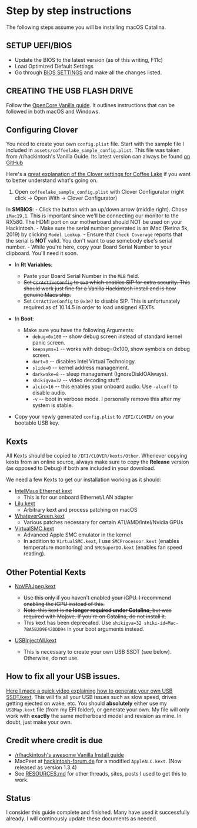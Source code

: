 # Step by step instructions

The following steps assume you will be installing macOS Catalina.

## SETUP UEFI/BIOS

* Update the BIOS to the latest version (as of this writing, F11c)
* Load Optimized Default Settings
* Go through [BIOS SETTINGS](BIOS_SETTINGS.md) and make all the changes listed.

## CREATING THE USB FLASH DRIVE

Follow the [OpenCore Vanilla guide](https://khronokernel.github.io/Opencore-Vanilla-Desktop-Guide/installer-guide/opencore-efi.html). It outlines instructions that can be followed in both macOS and Windows.

## Configuring Clover

You need to create your own `config.plist` file. Start with the sample file I included in `assets/coffeelake_sample_config.plist`. This file was taken from /r/hackintosh's Vanilla Guide. Its latest version can always be found [on GitHub](https://github.com/corpnewt/Hackintosh-Guide/blob/master/Configs/CoffeeLake/config.plist)

Here's a [great explanation of the Clover settings for Coffee Lake](https://hackintosh.gitbook.io/-r-hackintosh-vanilla-desktop-guide/config.plist-per-hardware/coffee-lake) if you want to better understand what's going on.

1. Open `coffeelake_sample_config.plist` with Clover Configurator (right click → Open With → Clover Configurator)


 In **SMBIOS**:
    - Click the button with an up/down arrow (middle right). Chose `iMac19,1`. This is important since we'll be connecting our monitor to the RX580. The HDMI port on our motherboard should NOT be used on your Hackintosh.
    - Make sure the serial number generated is an iMac (Retina 5k, 2019) by clicking `Model Lookup`.
    - Ensure that `Check Coverage` reports that the serial is **NOT** valid. You don't want to use somebody else's serial number.
    - While you're here, copy your Board Serial Number to your clipboard. You'll need it soon.
* In **Rt Variables**:
    - Paste your Board Serial Number in the `MLB` field.
    - <del>Set `CsrActiveConfig` to `0x0` which enables SIP for extra security. This should work just fine for a Vanilla Hackintosh install and is how genuine Macs ship.</del>
    - Set `CsrActiveConfig` to `0x3e7` to disable SIP. This is unfortunately required as of 10.14.5 in order to load unsigned KEXTs.
* In **Boot**:
    - Make sure you have the following Arguments:
        - `debug=0x100` -- show debug screen instead of standard kernel panic screen.
        - `keepsyms=1` -- works with debug=0x100, show symbols on debug screen.
        - `dart=0` -- disables Intel Virtual Technology.
        - `slide=0` -- kernel address management.
        - `darkwake=8` -- sleep management (IgnoreDiskIOAlways).
        - `shikigva=32` -- video decoding stuff.
        - `alcid=16` -- this enables your onboard audio. Use `-alcoff` to disable audio.
        - `-v` -- boot in verbose mode. I personally remove this after my system is stable.

* Copy your newly generated `config.plist` to `/EFI/CLOVER/` on your bootable USB key.

## Kexts

All Kexts should be copied to `/EFI/CLOVER/kexts/Other`. Whenever copying kexts from an online source, always make sure to copy the **Release** version (as opposed to Debug) if both are included in your download.

We need a few Kexts to get our installation working as it should:

* [IntelMausiEthernet.kext](https://bitbucket.org/RehabMan/os-x-intel-network/downloads/)
    -  This is for our onboard Ethernet/LAN adapter
* [Lilu.kext](https://github.com/acidanthera/Lilu/releases)
    -  Arbitrary kext and process patching on macOS
* [WhateverGreen.kext](https://github.com/acidanthera/WhateverGreen/releases)
    -  Various patches necessary for certain ATI/AMD/Intel/Nvidia GPUs
* [VirtualSMC.kext](https://github.com/acidanthera/VirtualSMC/releases)
    - Advanced Apple SMC emulator in the kernel
    - In addition to `VirtualSMC.kext`, I use `SMCProcessor.kext` (enables temperature monitoring) and `SMCSuperIO.kext` (enables fan speed reading).

## Other Potential Kexts

* [NoVPAJpeg.kext](https://github.com/vulgo/NoVPAJpeg/releases)
    - ~~Use this only if you haven't enabled your iGPU. I recommend enabling the iGPU instead of this.~~
    - ~~Note: this kext is **no longer required under Catalina**, but was required with Mojave. If you're on Catalina, do not install it.~~
    - This kext has been deprecated. Use `shikigva=32 shiki-id=Mac-7BA5B2D9E42DDD94` in your boot arguments instead.

* [USBInjectAll.kext](https://bitbucket.org/RehabMan/os-x-usb-inject-all/downloads/)
    - This is necessary to create your own USB SSDT (see below). Otherwise, do not use.


## How to fix all your USB issues.

[Here I made a quick video explaining how to generate your own USB SSDT/kext](https://youtu.be/j3V7szXZZTc). This will fix all your USB issues such as slow speed, drives getting ejected on wake, etc. You should **absolutely** either use my `USBMap.kext` file (from my EFI folder), or generate your own. My file will only work with **exactly** the same motherboard model and revision as mine. In doubt, just make your own.



## Credit where credit is due

* [/r/hackintosh's awesome Vanilla Install guide](https://hackintosh.gitbook.io/-r-hackintosh-vanilla-desktop-guide/)
* MacPeet at [hackintosh-forum.de](https://www.hackintosh-forum.de) for a modified `AppleALC.kext`. (Now released as version 1.3.4)
* See [RESOURCES.md](RESOURCES.md) for other threads, sites, posts I used to get this to work.

## Status

I consider this guide complete and finished. Many have used it successfully already. I will continously update these documents as needed.
